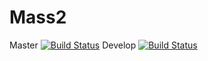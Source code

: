# Mass2

Master [![Build Status](https://travis-ci.org/ggggggggg/Mass2.jl.svg?branch=master)](https://travis-ci.org/ggggggggg/Mass2.jl)
Develop [![Build Status](https://travis-ci.org/ggggggggg/Mass2.jl.svg?branch=develop)](https://travis-ci.org/ggggggggg/Mass2.jl)
